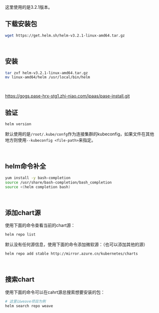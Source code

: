 这里使用的是3.2.1版本。



## 下载安装包

```bash
wget https://get.helm.sh/helm-v3.2.1-linux-amd64.tar.gz
```

<br>

## 安装

```bash
tar zxf helm-v3.2.1-linux-amd64.tar.gz
mv linux-amd64/helm /usr/local/bin/helm
```

<br>

https://gogs.pase-hrx-stg1.zhi-niao.com/ipaas/pase-install.git

## 验证

```bash
helm version
```



默认使用的是`/root/.kube/confg`作为连接集群的kubeconfig，如果文件在其他地方则使用`--kubeconfig <file-path>`来指定。

<br>



## helm命令补全

```bash
yum install -y bash-completion
source /usr/share/bash-completion/bash_completion
source <(helm completion bash)
```

<br>



## 添加chart源

使用下面的命令查看当前的chart源：

```bash
helm repo list
```



默认没有任何源信息，使用下面的命令添加微软源：（也可以添加其他的源）

```bash
helm repo add stable http://mirror.azure.cn/kubernetes/charts
```



<br>



## 搜索chart

使用下面的命令可以在cahrt源总搜索想要安装的包：

```bash
# 这里以weave项目为例
helm search repo weave
```

